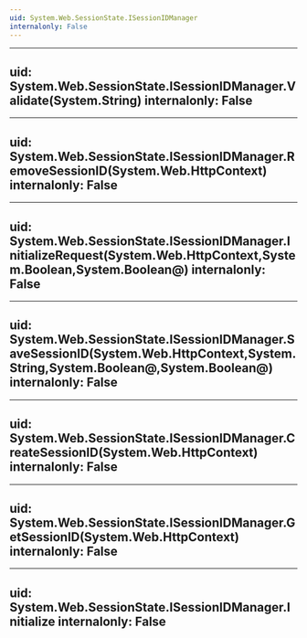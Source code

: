 ```yaml
---
uid: System.Web.SessionState.ISessionIDManager
internalonly: False
---
```


---
uid: System.Web.SessionState.ISessionIDManager.Validate(System.String)
internalonly: False
---

---
uid: System.Web.SessionState.ISessionIDManager.RemoveSessionID(System.Web.HttpContext)
internalonly: False
---

---
uid: System.Web.SessionState.ISessionIDManager.InitializeRequest(System.Web.HttpContext,System.Boolean,System.Boolean@)
internalonly: False
---

---
uid: System.Web.SessionState.ISessionIDManager.SaveSessionID(System.Web.HttpContext,System.String,System.Boolean@,System.Boolean@)
internalonly: False
---

---
uid: System.Web.SessionState.ISessionIDManager.CreateSessionID(System.Web.HttpContext)
internalonly: False
---

---
uid: System.Web.SessionState.ISessionIDManager.GetSessionID(System.Web.HttpContext)
internalonly: False
---

---
uid: System.Web.SessionState.ISessionIDManager.Initialize
internalonly: False
---
